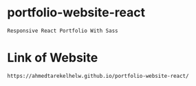 # portfolio-website-react

    Responsive React Portfolio With Sass

# Link of Website

    https://ahmedtarekelhelw.github.io/portfolio-website-react/

